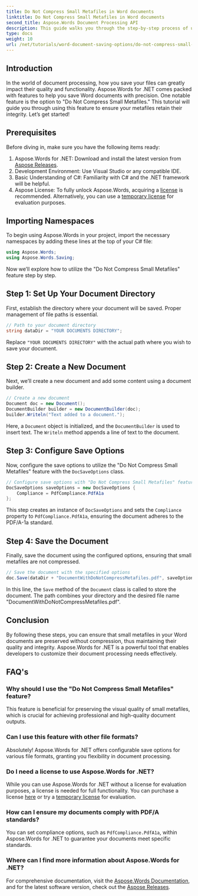 ```yaml
---
title: Do Not Compress Small Metafiles in Word documents
linktitle: Do Not Compress Small Metafiles in Word documents
second_title: Aspose.Words Document Processing API
description: This guide walks you through the step-by-step process of using the 'Do Not Compress Small Metafiles' feature, ensuring your documents maintain their integrity and quality throughout the saving process.
type: docs
weight: 10
url: /net/tutorials/word-document-saving-options/do-not-compress-small-metafiles-word-documents/
---
```

## Introduction

In the world of document processing, how you save your files can greatly impact their quality and functionality. Aspose.Words for .NET comes packed with features to help you save Word documents with precision. One notable feature is the option to "Do Not Compress Small Metafiles." This tutorial will guide you through using this feature to ensure your metafiles retain their integrity. Let’s get started!

## Prerequisites

Before diving in, make sure you have the following items ready:

1. Aspose.Words for .NET: Download and install the latest version from [Aspose Releases](https://releases.aspose.com/words/net/).
2. Development Environment: Use Visual Studio or any compatible IDE.
3. Basic Understanding of C#: Familiarity with C# and the .NET framework will be helpful.
4. Aspose License: To fully unlock Aspose.Words, acquiring a [license](https://purchase.aspose.com/buy) is recommended. Alternatively, you can use a [temporary license](https://purchase.aspose.com/temporary-license/) for evaluation purposes.

## Importing Namespaces

To begin using Aspose.Words in your project, import the necessary namespaces by adding these lines at the top of your C# file:

```csharp
using Aspose.Words;
using Aspose.Words.Saving;
```

Now we’ll explore how to utilize the "Do Not Compress Small Metafiles" feature step by step.

## Step 1: Set Up Your Document Directory

First, establish the directory where your document will be saved. Proper management of file paths is essential.

```csharp
// Path to your document directory
string dataDir = "YOUR DOCUMENTS DIRECTORY";
```

Replace `"YOUR DOCUMENTS DIRECTORY"` with the actual path where you wish to save your document.

## Step 2: Create a New Document

Next, we’ll create a new document and add some content using a document builder.

```csharp
// Create a new document
Document doc = new Document();
DocumentBuilder builder = new DocumentBuilder(doc);
builder.Writeln("Text added to a document.");
```

Here, a `Document` object is initialized, and the `DocumentBuilder` is used to insert text. The `Writeln` method appends a line of text to the document.

## Step 3: Configure Save Options

Now, configure the save options to utilize the "Do Not Compress Small Metafiles" feature with the `DocSaveOptions` class.

```csharp
// Configure save options with "Do Not Compress Small Metafiles" feature
DocSaveOptions saveOptions = new DocSaveOptions {
    Compliance = PdfCompliance.PdfA1a
};
```

This step creates an instance of `DocSaveOptions` and sets the `Compliance` property to `PdfCompliance.PdfA1a`, ensuring the document adheres to the PDF/A-1a standard.

## Step 4: Save the Document

Finally, save the document using the configured options, ensuring that small metafiles are not compressed.

```csharp
// Save the document with the specified options
doc.Save(dataDir + "DocumentWithDoNotCompressMetafiles.pdf", saveOptions);
```

In this line, the `Save` method of the `Document` class is called to store the document. The path combines your directory and the desired file name "DocumentWithDoNotCompressMetafiles.pdf".

## Conclusion

By following these steps, you can ensure that small metafiles in your Word documents are preserved without compression, thus maintaining their quality and integrity. Aspose.Words for .NET is a powerful tool that enables developers to customize their document processing needs effectively.

## FAQ's

### Why should I use the "Do Not Compress Small Metafiles" feature?

This feature is beneficial for preserving the visual quality of small metafiles, which is crucial for achieving professional and high-quality document outputs.

### Can I use this feature with other file formats?

Absolutely! Aspose.Words for .NET offers configurable save options for various file formats, granting you flexibility in document processing.

### Do I need a license to use Aspose.Words for .NET?

While you can use Aspose.Words for .NET without a license for evaluation purposes, a license is needed for full functionality. You can purchase a license [here](https://purchase.aspose.com/buy) or try a [temporary license](https://purchase.aspose.com/temporary-license/) for evaluation.

### How can I ensure my documents comply with PDF/A standards?

You can set compliance options, such as `PdfCompliance.PdfA1a`, within Aspose.Words for .NET to guarantee your documents meet specific standards.

### Where can I find more information about Aspose.Words for .NET?

For comprehensive documentation, visit the [Aspose.Words Documentation](https://reference.aspose.com/words/net/), and for the latest software version, check out the [Aspose Releases](https://releases.aspose.com/words/net/).
